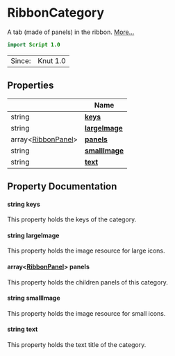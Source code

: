 # RibbonCategory

A tab (made of panels) in the ribbon. [More...](#detailed-description)

```qml
import Script 1.0
```

<table>
<tr><td>Since:</td><td>Knut 1.0</td></tr>
</table>

## Properties

| | Name |
|-|-|
|string|**[keys](#keys)**|
|string|**[largeImage](#largeImage)**|
|array<[RibbonPanel](../script/ribbonpanel.md)>|**[panels](#panels)**|
|string|**[smallImage](#smallImage)**|
|string|**[text](#text)**|

## Property Documentation

#### <a name="keys"></a>string **keys**

This property holds the keys of the category.

#### <a name="largeImage"></a>string **largeImage**

This property holds the image resource for large icons.

#### <a name="panels"></a>array<[RibbonPanel](../script/ribbonpanel.md)> **panels**

This property holds the children panels of this category.

#### <a name="smallImage"></a>string **smallImage**

This property holds the image resource for small icons.

#### <a name="text"></a>string **text**

This property holds the text title of the category.
